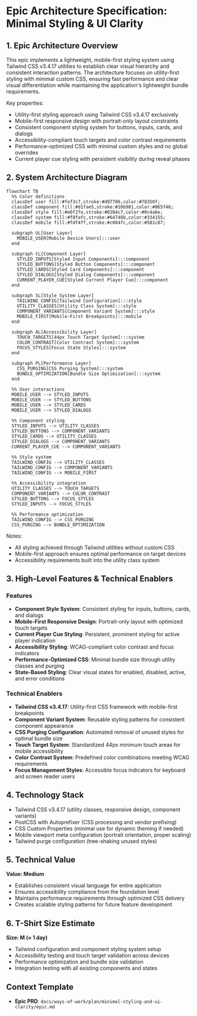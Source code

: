 # Epic Architecture Specification: Minimal Styling & UI Clarity

## 1. Epic Architecture Overview

This epic implements a lightweight, mobile-first styling system using Tailwind CSS v3.4.17 utilities to establish clear visual hierarchy and consistent interaction patterns. The architecture focuses on utility-first styling with minimal custom CSS, ensuring fast performance and clear visual differentiation while maintaining the application's lightweight bundle requirements.

Key properties:
- Utility-first styling approach using Tailwind CSS v3.4.17 exclusively
- Mobile-first responsive design with portrait-only layout constraints
- Consistent component styling system for buttons, inputs, cards, and dialogs
- Accessibility-compliant touch targets and color contrast requirements
- Performance-optimized CSS with minimal custom styles and no global overrides
- Current player cue styling with persistent visibility during reveal phases

## 2. System Architecture Diagram

```mermaid
flowchart TB
  %% Color definitions
  classDef user fill:#fef3c7,stroke:#d97706,color:#78350f;
  classDef component fill:#d1fae5,stroke:#10b981,color:#065f46;
  classDef style fill:#e0f2fe,stroke:#0284c7,color:#0c4a6e;
  classDef system fill:#f8fafc,stroke:#64748b,color:#334155;
  classDef mobile fill:#fdf4ff,stroke:#c084fc,color:#581c87;

  subgraph UL[User Layer]
    MOBILE_USER[Mobile Device Users]:::user
  end

  subgraph CL[Component Layer]
    STYLED_INPUTS[Styled Input Components]:::component
    STYLED_BUTTONS[Styled Button Components]:::component
    STYLED_CARDS[Styled Card Components]:::component
    STYLED_DIALOGS[Styled Dialog Components]:::component
    CURRENT_PLAYER_CUE[Styled Current Player Cue]:::component
  end

  subgraph SL[Style System Layer]
    TAILWIND_CONFIG[Tailwind Configuration]:::style
    UTILITY_CLASSES[Utility Class System]:::style
    COMPONENT_VARIANTS[Component Variant System]:::style
    MOBILE_FIRST[Mobile-First Breakpoints]:::mobile
  end

  subgraph AL[Accessibility Layer]
    TOUCH_TARGETS[44px Touch Target System]:::system
    COLOR_CONTRAST[Color Contrast System]:::system
    FOCUS_STYLES[Focus State Styles]:::system
  end

  subgraph PL[Performance Layer]
    CSS_PURGING[CSS Purging System]:::system
    BUNDLE_OPTIMIZATION[Bundle Size Optimization]:::system
  end

  %% User interactions
  MOBILE_USER --> STYLED_INPUTS
  MOBILE_USER --> STYLED_BUTTONS
  MOBILE_USER --> STYLED_CARDS
  MOBILE_USER --> STYLED_DIALOGS

  %% Component styling
  STYLED_INPUTS --> UTILITY_CLASSES
  STYLED_BUTTONS --> COMPONENT_VARIANTS
  STYLED_CARDS --> UTILITY_CLASSES
  STYLED_DIALOGS --> COMPONENT_VARIANTS
  CURRENT_PLAYER_CUE --> COMPONENT_VARIANTS

  %% Style system
  TAILWIND_CONFIG --> UTILITY_CLASSES
  TAILWIND_CONFIG --> COMPONENT_VARIANTS
  TAILWIND_CONFIG --> MOBILE_FIRST

  %% Accessibility integration
  UTILITY_CLASSES --> TOUCH_TARGETS
  COMPONENT_VARIANTS --> COLOR_CONTRAST
  STYLED_BUTTONS --> FOCUS_STYLES
  STYLED_INPUTS --> FOCUS_STYLES

  %% Performance optimization
  TAILWIND_CONFIG --> CSS_PURGING
  CSS_PURGING --> BUNDLE_OPTIMIZATION
```

Notes:
- All styling achieved through Tailwind utilities without custom CSS
- Mobile-first approach ensures optimal performance on target devices
- Accessibility requirements built into the utility class system

## 3. High-Level Features & Technical Enablers

### Features
- **Component Style System**: Consistent styling for inputs, buttons, cards, and dialogs
- **Mobile-First Responsive Design**: Portrait-only layout with optimized touch targets
- **Current Player Cue Styling**: Persistent, prominent styling for active player indication
- **Accessibility Styling**: WCAG-compliant color contrast and focus indicators
- **Performance-Optimized CSS**: Minimal bundle size through utility classes and purging
- **State-Based Styling**: Clear visual states for enabled, disabled, active, and error conditions

### Technical Enablers
- **Tailwind CSS v3.4.17**: Utility-first CSS framework with mobile-first breakpoints
- **Component Variant System**: Reusable styling patterns for consistent component appearance
- **CSS Purging Configuration**: Automated removal of unused styles for optimal bundle size
- **Touch Target System**: Standardized 44px minimum touch areas for mobile accessibility
- **Color Contrast System**: Predefined color combinations meeting WCAG requirements
- **Focus Management Styles**: Accessible focus indicators for keyboard and screen reader users

## 4. Technology Stack
- Tailwind CSS v3.4.17 (utility classes, responsive design, component variants)
- PostCSS with Autoprefixer (CSS processing and vendor prefixing)
- CSS Custom Properties (minimal use for dynamic theming if needed)
- Mobile viewport meta configuration (portrait orientation, proper scaling)
- Tailwind purge configuration (tree-shaking unused styles)

## 5. Technical Value
**Value: Medium**
- Establishes consistent visual language for entire application
- Ensures accessibility compliance from the foundation level
- Maintains performance requirements through optimized CSS delivery
- Creates scalable styling patterns for future feature development

## 6. T-Shirt Size Estimate
**Size: M (≈ 1 day)**
- Tailwind configuration and component styling system setup
- Accessibility testing and touch target validation across devices
- Performance optimization and bundle size validation
- Integration testing with all existing components and states

## Context Template
- **Epic PRD**: `docs/ways-of-work/plan/minimal-styling-and-ui-clarity/epic.md`